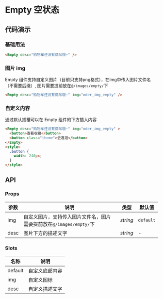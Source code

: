 # Empty 空状态

## 代码演示

### 基础用法

```html
<Empty desc="购物车还没有商品哦~" />
```

### 图片 img

Empty 组件支持自定义图片（目前只支持png格式），在img中传入图片文件名（不需要后缀）, 图片需要提前放在`@/images/empty/`下

```html
<Empty desc="购物车还没有商品哦~" img="oder_img_empty" />
```

### 自定义内容

通过默认插槽可以在 Empty 组件的下方插入内容

```html
<Empty desc="购物车还没有商品哦~" img="oder_img_empty" >
  <button>查看收藏</button>
  <button class="theme">去逛逛</button>
</Empty>
<style>
  .button {
    width: 240px;
  }
</style>
```

## API

### Props

| 参数 | 说明 | 类型 | 默认值 |
| --- | --- | --- | --- |
| img | 自定义图片，支持传入图片文件名，图片需要提前放在`@/images/empty/`下 | _string_ | `default` |
| desc | 图片下方的描述文字 | _string_ | - |

### Slots

| 名称        | 说明           |
| ----------- | -------------- |
| default     | 自定义底部内容 |
| img       | 自定义图标     |
| desc | 自定义描述文字 |
